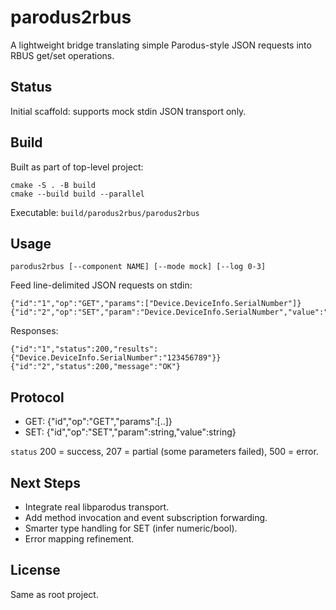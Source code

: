 # parodus2rbus

A lightweight bridge translating simple Parodus-style JSON requests into RBUS get/set operations.

## Status
Initial scaffold: supports mock stdin JSON transport only.

## Build
Built as part of top-level project:
```
cmake -S . -B build
cmake --build build --parallel
```
Executable: `build/parodus2rbus/parodus2rbus`

## Usage
```
parodus2rbus [--component NAME] [--mode mock] [--log 0-3]
```

Feed line-delimited JSON requests on stdin:
```
{"id":"1","op":"GET","params":["Device.DeviceInfo.SerialNumber"]}
{"id":"2","op":"SET","param":"Device.DeviceInfo.SerialNumber","value":"ABC123"}
```

Responses:
```
{"id":"1","status":200,"results":{"Device.DeviceInfo.SerialNumber":"123456789"}}
{"id":"2","status":200,"message":"OK"}
```

## Protocol
- GET: {"id","op":"GET","params":[..]}
- SET: {"id","op":"SET","param":string,"value":string}

`status` 200 = success, 207 = partial (some parameters failed), 500 = error.

## Next Steps
- Integrate real libparodus transport.
- Add method invocation and event subscription forwarding.
- Smarter type handling for SET (infer numeric/bool). 
- Error mapping refinement.

## License
Same as root project.
